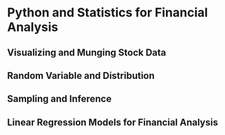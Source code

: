 # Python and Statistics for Financial Analysis

## Visualizing and Munging Stock Data

## Random Variable and Distribution

## Sampling and Inference

## Linear Regression Models for Financial Analysis
